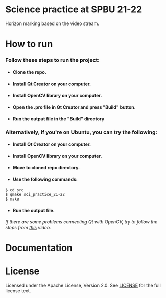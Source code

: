 # Science practice at SPBU 21-22
 Horizon marking based on the video stream.

# How to run
 ### Follow these steps to run the project:
 - #### Clone the repo.
 - #### Install Qt Creator on your computer.
 - #### Install OpenCV library on your computer.
 - #### Open the .pro file in Qt Creator and press "Build" button.
 - #### Run the output file in the "Build" directory

 ### Alternatively, if you're on Ubuntu, you can try the following:
 - #### Install Qt Creator on your computer.
 - #### Install OpenCV library on your computer.
 - #### Move to cloned repo directory.
 - #### Use the following commands:
  ```console
  $ cd src
  $ qmake sci_practice_21-22
  $ make
  ```
 - #### Run the output file.
 ###### If there are some problems connecting Qt with OpenCV, try to follow the steps from [this](https://www.youtube.com/watch?v=_PsxwpJnWD0&ab_channel=ComputerVisionLab) video.


# Documentation 


# License
 Licensed under the Apache License, Version 2.0. See [LICENSE](LICENSE) for the full license text.
